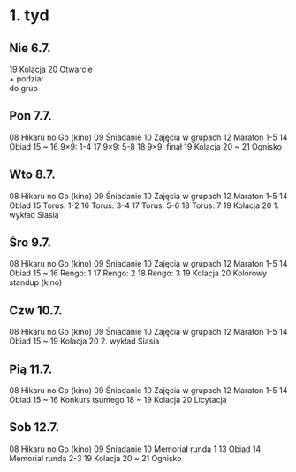 # 1. tyd

## Nie 6.7.

19 Kolacja
20 Otwarcie <br> + podział <br> do grup

## Pon 7.7.

08 Hikaru no Go (kino)
09 Śniadanie
10 Zajęcia w grupach
12 Maraton 1-5
14 Obiad
15 ~
16 9×9: 1-4
17 9×9: 5-8
18 9×9: finał
19 Kolacja
20 ~
21 Ognisko

## Wto 8.7.

08 Hikaru no Go (kino)
09 Śniadanie
10 Zajęcia w grupach
12 Maraton 1-5
14 Obiad
15 Torus: 1-2
16 Torus: 3-4
17 Torus: 5-6
18 Torus: 7
19 Kolacja
20 1. wykład Siasia

## Śro 9.7.

08 Hikaru no Go (kino)
09 Śniadanie
10 Zajęcia w grupach
12 Maraton 1-5
14 Obiad
15 ~
16 Rengo: 1
17 Rengo: 2
18 Rengo: 3
19 Kolacja
20 Kolorowy standup (kino)

## Czw 10.7.

08 Hikaru no Go (kino)
09 Śniadanie
10 Zajęcia w grupach
12 Maraton 1-5
14 Obiad
15 ~
19 Kolacja
20 2. wykład Siasia

## Pią 11.7.

08 Hikaru no Go (kino)
09 Śniadanie
10 Zajęcia w grupach
12 Maraton 1-5
14 Obiad
15 ~
16 Konkurs tsumego
18 ~
19 Kolacja
20 Licytacja

## Sob 12.7.

08 Hikaru no Go (kino)
09 Śniadanie
10 Memoriał runda 1
13 Obiad
14 Memoriał runda 2-3
19 Kolacja
20 ~
21 Ognisko

